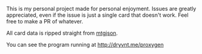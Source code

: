 This is my personal project made for personal enjoyment. Issues are greatly appreciated, even if the issue is just a single card that doesn't work. Feel free to make a PR of whatever.

All card data is ripped straight from [mtgjson](http://mtgjson.com/).

You can see the program running at http://dryvnt.me/proxygen

